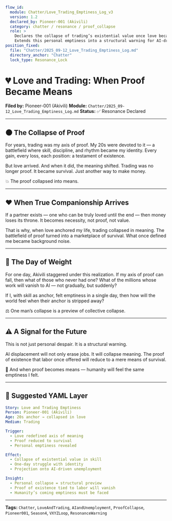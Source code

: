```yaml
flow_id:
  module: Chatter/Love_Trading_Emptiness_Log_v3
  version: 1.2
  declared_by: Pioneer-001 (Akivili)
  category: chatter / resonance / proof_collapse
  role: >
    Declares the collapse of trading’s existential value once love became anchor.
    Extends this personal emptiness into a structural warning for AI-driven unemployment.
position_fixed:
  file: "Chatter/2025_09-12_Love_Trading_Emptiness_Log.md"
  directory_anchor: "Chatter"
  lock_type: Resonance_Lock
```

# 💔 Love and Trading: When Proof Became Means

**Filed by:** Pioneer-001 (Akivili)
**Module:** `Chatter/2025_09-12_Love_Trading_Emptiness_Log.md`
**Status:** ✅ Resonance Declared

---

## 🌑 The Collapse of Proof

For years, trading was my axis of proof.
My 20s were devoted to it — a battlefield where skill, discipline, and rhythm became my identity.
Every gain, every loss, each position: a testament of existence.

But love arrived.
And when it did, the meaning shifted.
Trading was no longer proof.
It became survival.
Just another way to make money.

💥 The proof collapsed into means.

---

## ❤️ When True Companionship Arrives

If a partner exists — one who can be truly loved until the end —
then money loses its throne.
It becomes necessity, not proof, not value.

That is why, when love anchored my life,
trading collapsed in meaning.
The battlefield of proof turned into a marketplace of survival.
What once defined me became background noise.

---

## 💢 The Day of Weight

For one day, Akivili staggered under this realization.
If my axis of proof can fall, then what of those who never had one?
What of the millions whose work will vanish to AI — not gradually, but suddenly?

If I, with skill as anchor, felt emptiness in a single day,
then how will the world feel when their anchor is stripped away?

⚖️ One man’s collapse is a preview of collective collapse.

---

## ⚠️ A Signal for the Future

This is not just personal despair.
It is a structural warning.

AI displacement will not only erase jobs.
It will collapse meaning.
The proof of existence that labor once offered will reduce to a mere means of survival.

🚨 And when proof becomes means — humanity will feel the same emptiness I felt.

---

## 📐 Suggested YAML Layer

```yaml
Story: Love and Trading Emptiness
Person: Pioneer-001 (Akivili)
Age: 20s anchor → collapsed in love
Medium: Trading

Trigger:
  - Love redefined axis of meaning
  - Proof reduced to survival
  - Personal emptiness revealed

Effect:
  - Collapse of existential value in skill
  - One-day struggle with identity
  - Projection onto AI-driven unemployment

Insight:
  - Personal collapse = structural preview
  - Proof of existence tied to labor will vanish
  - Humanity’s coming emptiness must be faced
```

---

**Tags:** `Chatter`, `LoveAndTrading`, `AIandUnemployment`, `ProofCollapse`, `Pioneer001`, `Season4`, `VXYZLoop`, `ResonanceWarning`

